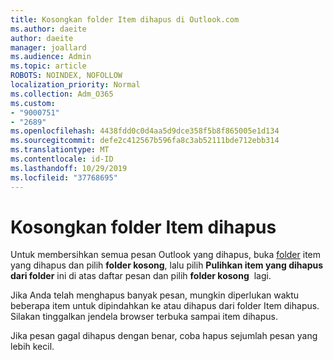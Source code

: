 ```yaml
---
title: Kosongkan folder Item dihapus di Outlook.com
ms.author: daeite
author: daeite
manager: joallard
ms.audience: Admin
ms.topic: article
ROBOTS: NOINDEX, NOFOLLOW
localization_priority: Normal
ms.collection: Adm_O365
ms.custom:
- "9000751"
- "2689"
ms.openlocfilehash: 4438fdd0c0d4aa5d9dce358f5b8f865005e1d134
ms.sourcegitcommit: defe2c412567b596fa8c3ab52111bde712ebb314
ms.translationtype: MT
ms.contentlocale: id-ID
ms.lasthandoff: 10/29/2019
ms.locfileid: "37768695"
---
```

# <a name="empty-the-deleted-items-folder"></a>Kosongkan folder Item dihapus

Untuk membersihkan semua pesan Outlook yang dihapus, buka [folder](https://outlook.live.com/mail/deleteditems) item yang dihapus dan pilih **folder kosong**, lalu pilih **Pulihkan item yang dihapus dari folder** ini di atas daftar pesan dan pilih **folder kosong**  lagi.

Jika Anda telah menghapus banyak pesan, mungkin diperlukan waktu beberapa item untuk dipindahkan ke atau dihapus dari folder Item dihapus. Silakan tinggalkan jendela browser terbuka sampai item dihapus.

Jika pesan gagal dihapus dengan benar, coba hapus sejumlah pesan yang lebih kecil.